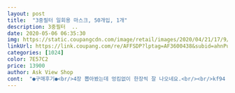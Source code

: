 ```yaml
---
layout: post 
title:  "3중필터 일회용 마스크, 50개입, 1개" 
description: 3중필터  ..
date: 2020-05-06 06:35:30 
img: https://static.coupangcdn.com/image/retail/images/2020/04/21/17/9/b0577381-6c78-4879-b08f-34f0bb756140.jpg 
linkUrl: https://link.coupang.com/re/AFFSDP?lptag=AF3600438&subid=ahnPublicAsk&pageKey=1493628364&itemId=2565110991&vendorItemId=70557565644&traceid=V0-113-097e19f3855c2b97 
categories: [1024] 
color: 7E57C2 
price: 13900 
author: Ask View Shop 
cont:  "●구매후기●<br/>4장 뽑아봤는데 엉킴없이 한장씩 잘 나오네요.<br/><br/>kf94 /80은 너무 답답해서<br/>그냥 쓰기 괜찮네요 가격도 싸구요<br/>그래서 비닐이랑 종이박스 윗쪽에 가로로 사각구멍을 뚫고<br/>그리고 불량 끈 4개.<br/>.<br/>조금더  신경써서  만들어주세요.<br/><br/>끈도 많이 잡아당겨도  끈어짐 없이 잘 늘어납니다.<br/><br/>냄새가  안나서  이점은 참 괜찮네요.<br/>.<br/>하지만 갯수는 2개없음.<br/><br/>냄새는 전혀 없습니다.<br/><br/>마스크 테두리 마가처리 깔끔하고<br/>마스크는 종이박스에 50개 통으로 비닐포장되어 있습니다.<br/><br/>바로 썼는데 진짜 냄새가 없네요.<br/> 아주 마음에 들어요.<br/><br/>비닐을 빼자니 먼지 탈것 같고 그냥 두자니 꺼내 쓰기 불펼할것 같았어요.<br/><br/>새벽배송으로 받았구요.<br/><br/>숨쉬기 편하고 덥지 않습니다.<br/><br/>얼굴이 큰 저도 턱부터 코까지 부족함 없이 잘 감싸주네요.<br/><br/>좀 더 얇은 일회용 마스크 찾다가 가격이 더 저렴해서 구매 했습니다.<br/><br/>좌.<br/>우끈 길이차가 너무있네요.<br/>.<br/><br/>지금 보니 품절인데 재고 뜨면 더 사놔야겠다 싶습니다<br/>착용감은 가볍습니다.<br/><br/>코에 와이어도 짧지 않고 잘 구부려 집니다.<br/><br/>쿠팡 비닐에 박스째 넣어 배송왔고 박스 찌그러짐 없이 잘 받았습니다.<br/><br/>크기는 작지 않고 적당한 대형 싸이즈입니다.<br/><br/>티슈처럼 한장씩 꺼내 쓰려고 합니다.<br/><br/>하루쓰고 버리려고 샀어요<br/>4장 뽑아봤는데 엉킴없이 한장씩 잘 나오네요.<br/><br/>kf94 /80은 너무 답답해서<br/>그냥 쓰기 괜찮네요 가격도 싸구요<br/>그래서 비닐이랑 종이박스 윗쪽에 가로로 사각구멍을 뚫고<br/>그리고 불량 끈 4개.<br/>.<br/>조금더  신경써서  만들어주세요.<br/><br/>끈도 많이 잡아당겨도  끈어짐 없이 잘 늘어납니다.<br/><br/>냄새가  안나서  이점은 참 괜찮네요.<br/>.<br/>하지만 갯수는 2개없음.<br/><br/>냄새는 전혀 없습니다.<br/><br/>마스크 테두리 마가처리 깔끔하고<br/>마스크는 종이박스에 50개 통으로 비닐포장되어 있습니다.<br/><br/>바로 썼는데 진짜 냄새가 없네요.<br/> 아주 마음에 들어요.<br/><br/>비닐을 빼자니 먼지 탈것 같고 그냥 두자니 꺼내 쓰기 불펼할것 같았어요.<br/><br/>새벽배송으로 받았구요.<br/><br/>숨쉬기 편하고 덥지 않습니다.<br/><br/>얼굴이 큰 저도 턱부터 코까지 부족함 없이 잘 감싸주네요.<br/><br/>좀 더 얇은 일회용 마스크 찾다가 가격이 더 저렴해서 구매 했습니다.<br/><br/>좌.<br/>우끈 길이차가 너무있네요.<br/>.<br/><br/>지금 보니 품절인데 재고 뜨면 더 사놔야겠다 싶습니다<br/>착용감은 가볍습니다.<br/><br/>코에 와이어도 짧지 않고 잘 구부려 집니다.<br/><br/>쿠팡 비닐에 박스째 넣어 배송왔고 박스 찌그러짐 없이 잘 받았습니다.<br/><br/>크기는 작지 않고 적당한 대형 싸이즈입니다.<br/><br/>티슈처럼 한장씩 꺼내 쓰려고 합니다.<br/><br/>하루쓰고 버리려고 샀어요<br/>" 
---
```

